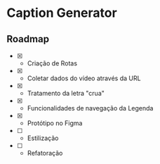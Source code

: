 # Caption Generator

## Roadmap

- [X] - Criação de Rotas
- [X] - Coletar dados do vídeo através da URL
- [X] - Tratamento da letra "crua"
- [X] - Funcionalidades de navegação da Legenda
- [X] - Protótipo no Figma
- [ ] - Estilização
- [ ] - Refatoração
